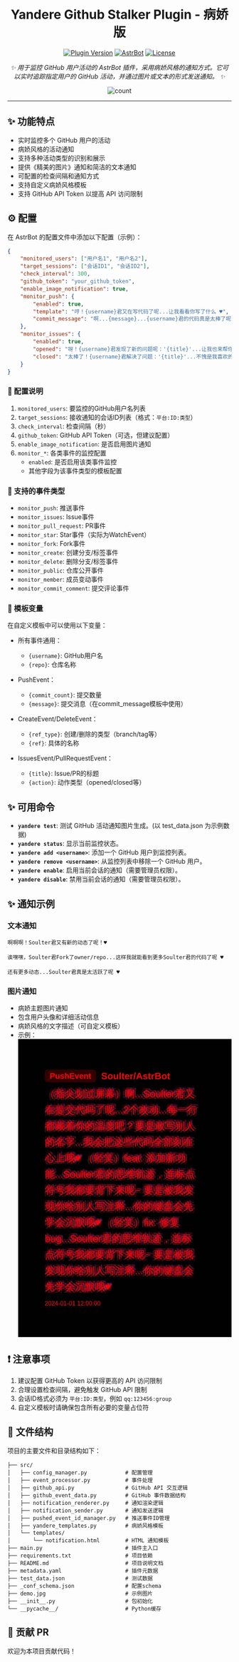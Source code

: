 <div align="center">

# Yandere Github Stalker Plugin - 病娇版

[![Plugin Version](https://img.shields.io/badge/Latest_Version-1.1.0-blue.svg?style=for-the-badge&color=76bad9)](https://github.com/SXP-Simon/astrbot_plugin_yandere_github_stalker)
[![AstrBot](https://img.shields.io/badge/AstrBot-Plugin-ff69b4?style=for-the-badge)](https://github.com/AstrBotDevs/AstrBot)
[![License](https://img.shields.io/badge/License-AGPL3.0-green.svg?style=for-the-badge)](LICENSE)

_✨ 用于监控 GitHub 用户活动的 AstrBot 插件，采用病娇风格的通知方式。它可以实时追踪指定用户的 GitHub 活动，并通过图片或文本的形式发送通知。 ✨_

<img src="https://count.getloli.com/@astrbot_plugin_yandere_github_stalker?name=astrbot_plugin_yandere_github_stalker&theme=booru-jaypee&padding=6&offset=0&align=top&scale=1&pixelated=1&darkmode=auto" alt="count" />
    </div>

---

## ✨ 功能特点

- 实时监控多个 GitHub 用户的活动
- 病娇风格的活动通知
- 支持多种活动类型的识别和展示
- 提供《精美的图片》通知和简洁的文本通知
- 可配置的检查间隔和通知方式
- 支持自定义病娇风格模板
- 支持 GitHub API Token 以提高 API 访问限制


## ⚙️ 配置

在 AstrBot 的配置文件中添加以下配置（示例）：

```json
{
    "monitored_users": ["用户名1", "用户名2"],
    "target_sessions": ["会话ID1", "会话ID2"],
    "check_interval": 300,
    "github_token": "your_github_token",
    "enable_image_notification": true,
    "monitor_push": {
        "enabled": true,
        "template": "哼！{username}君又在写代码了呢...让我看看你写了什么 ♥",
        "commit_message": "啊...{message}...{username}君的代码真是太棒了呢 ♥"
    },
    "monitor_issues": {
        "enabled": true,
        "opened": "呀！{username}君发现了新的问题呢：'{title}'...让我也来帮你解决吧 ♥",
        "closed": "太棒了！{username}君解决了问题：'{title}'...不愧是我喜欢的人呢 ♥"
    }
}
```

### 📝 配置说明

1. `monitored_users`: 要监控的GitHub用户名列表
2. `target_sessions`: 接收通知的会话ID列表（格式：`平台:ID:类型`）
3. `check_interval`: 检查间隔（秒）
4. `github_token`: GitHub API Token（可选，但建议配置）
5. `enable_image_notification`: 是否启用图片通知
6. `monitor_*`: 各类事件的监控配置
   - `enabled`: 是否启用该类事件监控
   - 其他字段为该事件类型的模板配置

### 📝 支持的事件类型

- `monitor_push`: 推送事件
- `monitor_issues`: Issue事件
- `monitor_pull_request`: PR事件
- `monitor_star`: Star事件（实际为WatchEvent）
- `monitor_fork`: Fork事件
- `monitor_create`: 创建分支/标签事件
- `monitor_delete`: 删除分支/标签事件
- `monitor_public`: 仓库公开事件
- `monitor_member`: 成员变动事件
- `monitor_commit_comment`: 提交评论事件

### 📝 模板变量

在自定义模板中可以使用以下变量：

- 所有事件通用：
  - `{username}`: GitHub用户名
  - `{repo}`: 仓库名称

- PushEvent：
  - `{commit_count}`: 提交数量
  - `{message}`: 提交消息（在commit_message模板中使用）

- CreateEvent/DeleteEvent：
  - `{ref_type}`: 创建/删除的类型（branch/tag等）
  - `{ref}`: 具体的名称

- IssuesEvent/PullRequestEvent：
  - `{title}`: Issue/PR的标题
  - `{action}`: 动作类型（opened/closed等）

## ✨ 可用命令

- **`yandere test`**: 测试 GitHub 活动通知图片生成。(以 test_data.json 为示例数据)
- **`yandere status`**: 显示当前监控状态。
- **`yandere add <username>`**: 添加一个 GitHub 用户到监控列表。
- **`yandere remove <username>`**: 从监控列表中移除一个 GitHub 用户。
- **`yandere enable`**: 启用当前会话的通知（需要管理员权限）。
- **`yandere disable`**: 禁用当前会话的通知（需要管理员权限）。

## ✨ 通知示例

### 文本通知
```
啊啊啊！Soulter君又有新的动态了呢！♥

诶嘿嘿，Soulter君Fork了owner/repo...这样我就能看到更多Soulter君的代码了呢 ♥

还有更多动态...Soulter君真是太活跃了呢 ♥
```

### 图片通知
- 病娇主题图片通知
- 包含用户头像和详细活动信息
- 病娇风格的文字描述（可自定义模板）
- 示例：
![Soulter 动态](./demo.jpg)

## ❗ 注意事项

1. 建议配置 GitHub Token 以获得更高的 API 访问限制
2. 合理设置检查间隔，避免触发 GitHub API 限制
3. 会话ID格式必须为 `平台:ID:类型`，例如 `qq:123456:group`
4. 自定义模板时请确保包含所有必要的变量占位符

## 📂 文件结构

项目的主要文件和目录结构如下：

```
├── src/
│   ├── config_manager.py            # 配置管理
│   ├── event_processor.py           # 事件处理
│   ├── github_api.py                # GitHub API 交互逻辑
│   ├── github_event_data.py         # GitHub 事件数据结构
│   ├── notification_renderer.py     # 通知渲染逻辑
│   ├── notification_sender.py       # 通知发送逻辑
│   ├── pushed_event_id_manager.py   # 推送事件ID管理
│   ├── yandere_templates.py         # 病娇风格模板
│   └── templates/
│       └── notification.html        # HTML 通知模板
├── main.py                          # 插件主入口
├── requirements.txt                 # 项目依赖
├── README.md                        # 项目说明文档
├── metadata.yaml                    # 插件元数据
├── test_data.json                   # 测试数据
├── _conf_schema.json                # 配置schema
├── demo.jpg                         # 示例图片
├── __init__.py                      # 包初始化
└── __pycache__/                     # Python缓存
```


## 📜 贡献 PR

欢迎为本项目贡献代码！

